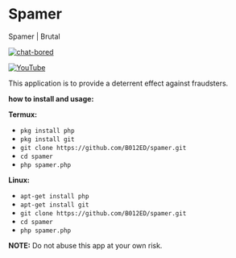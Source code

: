 # Spamer
Spamer | Brutal

[![chat-bored](https://img.shields.io/badge/endpoint?url=https://b012ed.github.io/chat-B012ED.json&style=?style=for-the-badge&logo=steam)](https://b012ed.github.io/chat.html)

[![YouTube](https://img.shields.io/badge/endpoint?url=https://b012ed.github.io/B012ED.json&style=?style=for-the-badge&logo=youtube)](https://youtu.be/vVlLwvxHI0c) 

This application is to provide a deterrent effect against fraudsters.

**how to install and usage:**

**Termux:**
* `pkg install php`
* `pkg install git`
* `git clone https://github.com/B012ED/spamer.git`
* `cd spamer`
* `php spamer.php`

**Linux:**
* `apt-get install php`
* `apt-get install git`
* `git clone https://github.com/B012ED/spamer.git`
* `cd spamer`
* `php spamer.php`

**NOTE:** Do not abuse this app at your own risk.


































